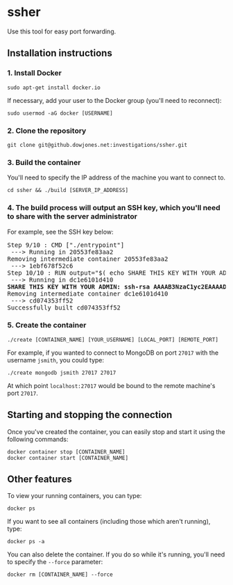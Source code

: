 # ssher

Use this tool for easy port forwarding.

## Installation instructions

### 1. Install Docker

	sudo apt-get install docker.io

If necessary, add your user to the Docker group (you'll need to reconnect):

	sudo usermod -aG docker [USERNAME]

### 2. Clone the repository

	git clone git@github.dowjones.net:investigations/ssher.git

### 3. Build the container

You'll need to specify the IP address of the machine you want to connect to.

	cd ssher && ./build [SERVER_IP_ADDRESS]

### 4. The build process will output an SSH key, which you'll need to share with the server administrator

For example, see the SSH key below:

<pre>
Step 9/10 : CMD ["./entrypoint"]
 ---> Running in 20553fe83aa2
Removing intermediate container 20553fe83aa2
 ---> 1ebf678f52c6
Step 10/10 : RUN output="$( echo SHARE THIS KEY WITH YOUR ADMIN: &&                cat /root/.ssh/id_rsa.pub)" && echo $output
 ---> Running in dc1e6101d410
<b>SHARE THIS KEY WITH YOUR ADMIN: ssh-rsa AAAAB3NzaC1yc2EAAAADAQABAAABAQC5oHWTv4s5vHWaqm5Xx8ovyG+bgOB0JCyrXnXErNq9wjnWhB3jGirSQTMGHj53p3hDWR+gV1Zgf8BJfwp4ODsuPpMnuMNyuUMWlItyKxQco8P8zi8sjJ3TfW2DNYf0QGEdkvFIMryejIoFoooDC3uUI0ofMRuyC2VPT+wOLmSOf2mgDL838XYis4Z2BC/nlVMqk+Xd792Jrgmw1deP4bT4Jb1KJC3VuZdk8mZNE7vOtQYciP5rGp3xgJPT1ZFPfIvf3GkKwQlF80B7+UsfcbRjGvUoR17EozzF+lp88xTCsDOsa51yh1ItVD4sysnJu8deqSpuEg6R1RwB/cfs9b0f root@936b3b6c4fa0</b>
Removing intermediate container dc1e6101d410
 ---> cd074353ff52
Successfully built cd074353ff52
</pre>

### 5. Create the container

	./create [CONTAINER_NAME] [YOUR_USERNAME] [LOCAL_PORT] [REMOTE_PORT]

For example, if you wanted to connect to MongoDB on port `27017` with the username `jsmith`, you could type:

	./create mongodb jsmith 27017 27017

At which point `localhost:27017` would be bound to the remote machine's port `27017`.

## Starting and stopping the connection

Once you've created the container, you can easily stop and start it using the following commands:

	docker container stop [CONTAINER_NAME]
	docker container start [CONTAINER_NAME]

## Other features

To view your running containers, you can type:

	docker ps

If you want to see all containers (including those which aren't running), type:

	docker ps -a

You can also delete the container. If you do so while it's running, you'll need to specify the `--force` parameter:

	docker rm [CONTAINER_NAME] --force
